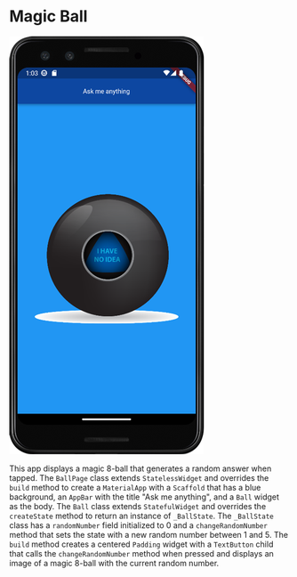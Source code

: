 # Magic Ball 

![magic ball](https://github.com/julianasalafia/FlutterSession/blob/main/1_Screenshots/magic_ball.png)

This app displays a magic 8-ball that generates a random answer when tapped. The `BallPage` class extends `StatelessWidget` and overrides the `build` method to create a `MaterialApp` with a `Scaffold` that has a blue background, an `AppBar` with the title "Ask me anything", and a `Ball` widget as the body. The `Ball` class extends `StatefulWidget` and overrides the `createState` method to return an instance of `_BallState`. The `_BallState` class has a `randomNumber` field initialized to 0 and a `changeRandomNumber` method that sets the state with a new random number between 1 and 5. The `build` method creates a centered `Padding` widget with a `TextButton` child that calls the `changeRandomNumber` method when pressed and displays an image of a magic 8-ball with the current random number.
